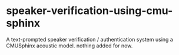 # speaker-verification-using-cmu-sphinx
A text-prompted speaker verification / authentication system using a CMUSphinx acoustic model.
nothing added for now.
